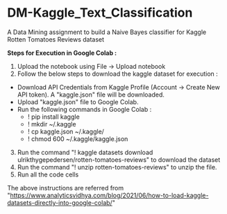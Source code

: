 # DM-Kaggle_Text_Classification

A Data Mining assignment to build a Naive Bayes classifier for Kaggle Rotten Tomatoes Reviews dataset

**Steps for Execution in Google Colab :**

1. Upload the notebook using File -> Upload notebook
2. Follow the below steps to download the kaggle dataset for execution :
- Download API Credentials from Kaggle Profile (Account -> Create New API token). A "kaggle.json" file will be downloaded.
- Upload "kaggle.json" file to Google Colab.
- Run the following commands in Google Colab : 
  - ! pip install kaggle 
  - ! mkdir ~/.kaggle 
  - ! cp kaggle.json ~/.kaggle/ 
  - ! chmod 600 ~/.kaggle/kaggle.json

3. Run the command "! kaggle datasets download ulrikthygepedersen/rotten-tomatoes-reviews" to download the dataset
4. Run the command "! unzip rotten-tomatoes-reviews" to unzip the file.
5. Run all the code cells

The above instructions are referred from "https://www.analyticsvidhya.com/blog/2021/06/how-to-load-kaggle-datasets-directly-into-google-colab/"
